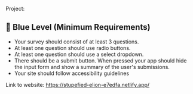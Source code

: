 Project:

## **🔵 Blue Level (Minimum Requirements)**

- Your survey should consist of at least 3 questions.
- At least one question should use radio buttons.
- At least one question should use a select dropdown.
- There should be a submit button. When pressed your app should hide the input form and show a summary of the user's submissions.
- Your site should follow accessibility guidelines

Link to website:
https://stupefied-elion-e7edfa.netlify.app/
